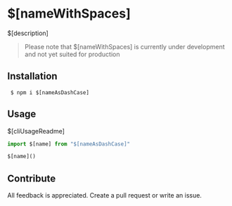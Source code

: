 # $[nameWithSpaces]

$[description]

> Please note that $[nameWithSpaces] is currently under development and not yet suited for production

## Installation

```shell
 $ npm i $[nameAsDashCase]
```

## Usage

$[cliUsageReadme]

```ts
import $[name] from "$[nameAsDashCase]"

$[name]()
```

## Contribute

All feedback is appreciated. Create a pull request or write an issue.
